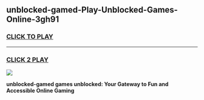 
## unblocked-gamed-Play-Unblocked-Games-Online-3gh91
<h3>
<a href="https://premium76.site?title=unblocked-gamed&ref=24A">CLICK TO PLAY</a></h3>
<hr>

<h3>
<a href="https://premium76.site?title=unblocked-gamed&ref=24A">CLICK 2 PLAY</a>
  
</h3>

<a href="https://premium76.site?title=unblocked-gamed&ref=24A"><img src="https://clearcache.store/games.png"></a>


**unblocked-gamed games unblocked: Your Gateway to Fun and Accessible Online Gaming**
